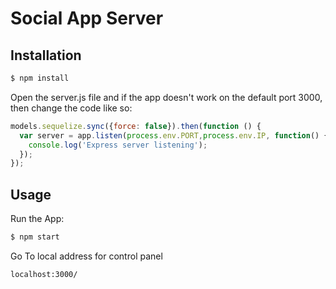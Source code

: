 # Social App Server

## Installation
```bash
$ npm install
```
Open the server.js file and if the app doesn't work on the default port 3000, then change the code like so:
```js
models.sequelize.sync({force: false}).then(function () {
  var server = app.listen(process.env.PORT,process.env.IP, function() {
    console.log('Express server listening');
  });
});
```

## Usage
Run the App:
```bash
$ npm start
```
Go To local address for control panel
```html
localhost:3000/
```
